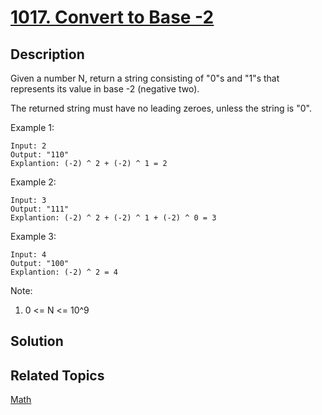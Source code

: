 # [1017. Convert to Base -2](https://leetcode.com/problems/convert-to-base-2)

## Description

Given a number N, return a string consisting of "0"s and "1"s that represents its value in base -2 (negative two).

The returned string must have no leading zeroes, unless the string is "0".

Example 1:

```
Input: 2
Output: "110"
Explantion: (-2) ^ 2 + (-2) ^ 1 = 2
```

Example 2:

```
Input: 3
Output: "111"
Explantion: (-2) ^ 2 + (-2) ^ 1 + (-2) ^ 0 = 3
```

Example 3:

```
Input: 4
Output: "100"
Explantion: (-2) ^ 2 = 4
```

Note:

1. 0 <= N <= 10^9

## Solution

## Related Topics

[Math](https://leetcode.com/tag/math/) 
